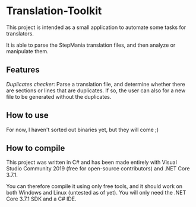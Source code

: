 # Translation-Toolkit

This project is intended as a small application to automate some tasks for translators.

It is able to parse the StepMania translation files, and then analyze or manipulate them.

## Features ##

*Duplicates checker*: Parse a translation file, and determine whether there are sections or lines that are duplicates. If so, the user can also for a new file to be generated without the duplicates.

## How to use ##

For now, I haven't sorted out binaries yet, but they will come ;)

## How to compile ##

This project was written in C# and has been made entirely with Visual Studio Community 2019 (free for open-source contributors) and .NET Core 3.7.1. 

You can therefore compile it using only free tools, and it should work on both Windows and Linux (untested as of yet). You will only need the .NET Core 3.7.1 SDK and a C# IDE.
